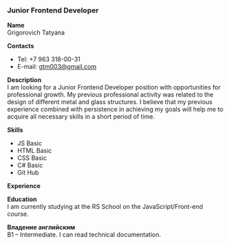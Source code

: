 ### Junior Frontend Developer 

__Name__  
Grigorovich Tatyana
    
__Contacts__
* Tel: +7 963 318-00-31
* E-mail: gtm003@gmail.com

__Description__  
I am looking for a Junior Frontend Developer position with opportunities for professional growth. My previous professional activity was related to the design of different metal and glass structures. I believe that my previous experience combined with persistence in achieving my goals will help me to acquire all necessary skills in a short period of time.

__Skills__
* JS Basic
* HTML Basic
* CSS Basic
* C# Basic
* Git Hub

__Experience__

__Education__  
I am currently studying at the RS School on the JavaScript/Front-end course.

__Владение английским__  
B1 – Intermediate. I can read technical documentation.
